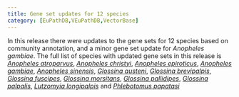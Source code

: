 ```yaml
---
title: Gene set updates for 12 species
category: [EuPathDB,VEuPathDB,VectorBase]
---
```

In this release there were updates to the gene sets for 12 species based on community annotation, and a minor gene set update for <i>Anopheles gambiae</i>.  The full list of species with updated gene sets in this release is <i><a href="/organisms/anopheles-atroparvus">Anopheles atroparvus</a></i>,  <i><a href="/organisms/anopheles-christyi">Anopheles christyi</a></i>, <i><a href="/organisms/anopheles-epiroticus">Anopheles epiroticus</a></i>, <i><a href="/organisms/anopheles-gambiae">Anopheles gambiae</a></i>, <i><a href="/organisms/anopheles-sinensis">Anopheles sinensis</a></i>, <i><a href="/organisms/glossina-austeni">Glossina austeni</a></i>, <i><a href="/organisms/glossina-brevipalpis">Glossina brevipalpis</a></i>, <i><a href="/organisms/glossina-fuscipes">Glossina fuscipes</a></i>, <i><a href="/organisms/glossina-morsitans">Glossina morsitans</a></i>, <i><a href="/organisms/glossina-pallidipes">Glossina pallidipes</a></i>, <i><a href="/organisms/glossina-palpalis">Glossina palpalis</a></i>, <i><a href="/organisms/lutzomyia-longipalpis">Lutzomyia longipalpis</a></i> and <i><a href="/organisms/phlebotomus-papatasi">Phlebotomus papatasi</a></i>
